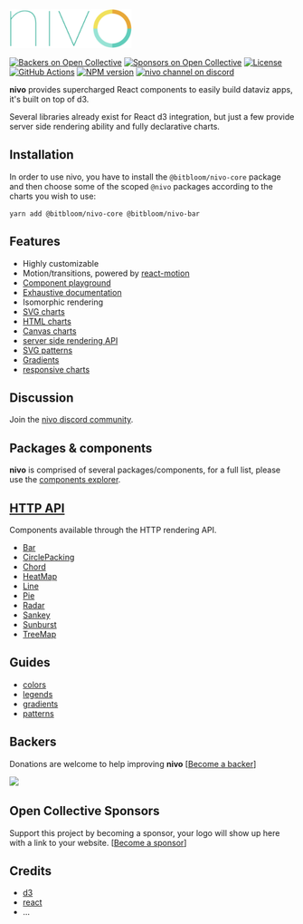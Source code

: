 <img alt="nivo" src="https://raw.githubusercontent.com/plouc/nivo/master/nivo.png" width="216" height="68"/>

[![Backers on Open Collective](https://opencollective.com/nivo/backers/badge.svg?style=flat-square)](#backers)
[![Sponsors on Open Collective](https://opencollective.com/nivo/sponsors/badge.svg?style=flat-square)](#sponsors)
[![License][license-image]][license-url]
[![GitHub Actions][actions-image]][actions-url]
[![NPM version][npm-image]][npm-url]
[![nivo channel on discord](https://img.shields.io/badge/discord-nivo-61dafb.svg?style=flat-square)](https://discord.gg/n7Ft74f)

**nivo** provides supercharged React components to easily build dataviz apps,
it's built on top of d3.

Several libraries already exist for React d3 integration,
but just a few provide server side rendering ability and fully declarative charts.

## Installation

In order to use nivo, you have to install the `@bitbloom/nivo-core` package and then choose
some of the scoped `@nivo` packages according to the charts you wish to use:

```
yarn add @bitbloom/nivo-core @bitbloom/nivo-bar
```

## Features

-   Highly customizable
-   Motion/transitions, powered by [react-motion](https://github.com/chenglou/react-motion)
-   [Component playground](http://nivo.rocks)
-   [Exhaustive documentation](http://nivo.rocks)
-   Isomorphic rendering
-   [SVG charts](http://nivo.rocks/components?filter=svg)
-   [HTML charts](http://nivo.rocks/components?filter=html)
-   [Canvas charts](http://nivo.rocks/components?filter=canvas)
-   [server side rendering API](https://github.com/plouc/nivo-api)
-   [SVG patterns](http://nivo.rocks/guides/patterns)
-   [Gradients](http://nivo.rocks/guides/gradients)
-   [responsive charts](http://nivo.rocks/components?q=responsive)

## Discussion

Join the [nivo discord community](https://discord.gg/n7Ft74f).

## Packages & components

**nivo** is comprised of several packages/components, for a full list,
please use the [components explorer](http://nivo.rocks/components).

## [HTTP API](https://github.com/plouc/nivo-api)

Components available through the HTTP rendering API.

-   [Bar](https://nivo-api.herokuapp.com/samples/bar.svg)
-   [CirclePacking](https://nivo-api.herokuapp.com/samples/circle-packing.svg)
-   [Chord](https://nivo-api.herokuapp.com/samples/chord.svg)
-   [HeatMap](https://nivo-api.herokuapp.com/samples/heatmap.svg)
-   [Line](https://nivo-api.herokuapp.com/samples/line.svg)
-   [Pie](https://nivo-api.herokuapp.com/samples/pie.svg)
-   [Radar](https://nivo-api.herokuapp.com/samples/radar.svg)
-   [Sankey](https://nivo-api.herokuapp.com/samples/sankey.svg)
-   [Sunburst](https://nivo-api.herokuapp.com/samples/sunburst.svg)
-   [TreeMap](https://nivo-api.herokuapp.com/samples/treemap.svg)

## Guides

-   [colors](http://nivo.rocks/guides/colors)
-   [legends](http://nivo.rocks/guides/legends)
-   [gradients](http://nivo.rocks/guides/gradients)
-   [patterns](http://nivo.rocks/guides/patterns)

## Backers

Donations are welcome to help improving **nivo** [[Become a backer](https://opencollective.com/nivo#backer)]

<a href="https://opencollective.com/nivo#backers" target="_blank"><img src="https://opencollective.com/nivo/backers.svg?width=890"></a>

## Open Collective Sponsors

Support this project by becoming a sponsor,
your logo will show up here with a link to your website. [[Become a sponsor](https://opencollective.com/nivo#sponsor)]

## Credits

-   [d3](https://d3js.org/)
-   [react](https://facebook.github.io/react/)
-   …

[license-image]: https://img.shields.io/github/license/plouc/nivo.svg?style=flat-square
[license-url]: https://github.com/plouc/nivo/blob/master/LICENSE.md
[npm-image]: https://img.shields.io/npm/v/@bitbloom/nivo-core.svg?style=flat-square
[npm-url]: https://www.npmjs.com/~nivo
[actions-image]: https://img.shields.io/github/workflow/status/plouc/nivo/CI.svg?style=flat-square
[actions-url]: https://github.com/plouc/nivo/actions
[prettier-image]: https://img.shields.io/badge/styled_with-prettier-ff69b4.svg?style=flat-square
[prettier-url]: https://github.com/prettier/prettier
